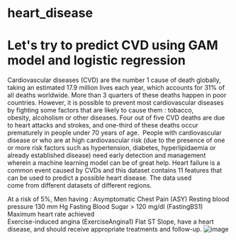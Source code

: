 # heart_disease

# Let's try to predict CVD using GAM model and logistic regression


Cardiovascular diseases (CVD) are the number 1 cause of death globally, taking an estimated 17.9 million lives each year, which accounts for 31% of all deaths worldwide. More than 3 quarters of these deaths happen in poor countries.
However, it is possible to prevent most cardiovascular diseases by fighting some factors that are likely to cause them : tobacco, obesity, alcoholism or other diseases.
Four out of  five CVD deaths are due to heart attacks and strokes, and one-third of these deaths occur prematurely in people under 70 years of age. 
People with cardiovascular disease or who are at high cardiovascular risk (due to the presence of one or more risk factors such as hypertension, diabetes, hyperlipidaemia or already established disease) need early detection and management wherein a machine learning model can be of great help.
Heart failure is a common event caused by CVDs and this dataset contains 11 features that can be used to predict a possible heart disease. The data used come from different datasets of different regions.


At a risk of 5%, 
Men having :
Asymptomatic Chest Pain (ASY)
Resting blood pressure 130 mm Hg
Fasting Blood Sugar > 120 mg/dl (FastingBS1)
Maximum heart rate achieved  
Exercise-induced angina (ExerciseAngina1)
Flat ST Slope,
have a heart disease, and should receive appropriate treatments and follow-up.
![image](https://user-images.githubusercontent.com/51286179/148666762-ab747e0e-b5ce-46a0-ac1a-34b9c5129f11.png)
